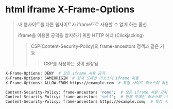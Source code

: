 # html iframe X-Frame-Options

> 내 웹사이트를 다른 웹사이트가 iframe으로 사용할 수 없게 하는 옵션
>
> iframe을 이용한 공격을 방지하기 위한 HTTP 헤더 (Clickjacking)
>
> > CSP(Content-Security-Policy)의 frame-ancestors 정책과 같은 기능
> >
> > > CSP를 사용하는 것이 권장됨

```sh
X-Frame-Options: DENY  # 모든 iframe 사용 금지
X-Frame-Options: SAMEORIGIN  # 현재 도메인 리소스의 iframe 허용
X-Frame-Options: ALLOW-FROM https://example.com  # 특정 사이트 리소스의 허용 (일부 브라우저에서만 지원)

Content-Security-Policy: frame-ancestors 'none';  # 모든 iframe 사용 금지
Content-Security-Policy: frame-ancestors 'self';  # 현재 도메인 리소스의 iframe 허용
Content-Security-Policy: frame-ancestors https://example.com;  # 특정 사이트 리소스의 허용 (일부 브라우저에서만 지원)
```

